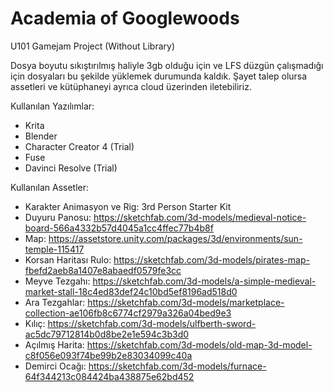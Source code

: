 # Academia of Googlewoods
U101 Gamejam Project (Without Library)

Dosya boyutu sıkıştırılmış haliyle 3gb olduğu için ve LFS düzgün çalışmadığı için dosyaları bu şekilde yüklemek durumunda kaldık.
Şayet talep olursa assetleri ve kütüphaneyi ayrıca cloud üzerinden iletebiliriz.

Kullanılan Yazılımlar:

- Krita
- Blender
- Character Creator 4 (Trial)
- Fuse
- Davinci Resolve (Trial)

Kullanılan Assetler:

- Karakter Animasyon ve Rig: 3rd Person Starter Kit
- Duyuru Panosu: https://sketchfab.com/3d-models/medieval-notice-board-566a4332b57d4045a1cc4ffec77b4b8f
- Map: https://assetstore.unity.com/packages/3d/environments/sun-temple-115417
- Korsan Haritası Rulo: https://sketchfab.com/3d-models/pirates-map-fbefd2aeb8a1407e8abaedf0579fe3cc
- Meyve Tezgahı: https://sketchfab.com/3d-models/a-simple-medieval-market-stall-18c4ed83def24c10bd5ef8196ad518d0
- Ara Tezgahlar: https://sketchfab.com/3d-models/marketplace-collection-ae106fb8c6774cf2979a326a04bed9e3
- Kılıç: https://sketchfab.com/3d-models/ulfberth-sword-ac5dc79712814b0d8be2e1e594c3b3d0
- Açılmış Harita: https://sketchfab.com/3d-models/old-map-3d-model-c8f056e093f74be99b2e83034099c40a
- Demirci Ocağı: https://sketchfab.com/3d-models/furnace-64f344213c084424ba438875e62bd452
